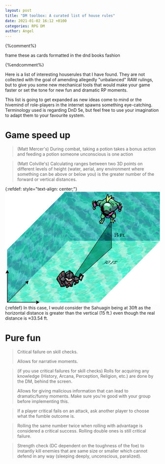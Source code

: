 ```yaml
---
layout: post
title: "DM toolbox: A curated list of house rules"
date: 2021-01-02 16:12 +0100
categories: RPG DM
author: Angel 
---
```

{%comment%}

frame these as cards formatted in the dnd books fashion

{%endcomment%}

Here is a list of interesting houserules that I have found. They are not collected with the goal of amending allegedly "unbalanced" RAW rulings, but to give you some new mechanical tools that would make your game faster or set the tone for new fun and dramatic RP moments. 

This list is going to get expanded as new ideas come to mind or the hivemind of role-players in the internet spawns something eye-catching. Terminology used is regarding DnD 5e, but feel free to use your imagination to adapt them to your favourite system.

# Game speed up

>(Matt Mercer's) During combat, taking a potion takes a bonus action and feeding a potion someone unconscious is one action

>(Matt Colville's) Calculating ranges between two 3D points on different levels of height (water, aerial, any environment where something can be above or below you) is the greater number of the forward or vertical distances. 

{:refdef: style="text-align: center;"}
![Fig1. diagram showing a player character and an enemy in water combat](/assets/img/3d_combat_example.png)
{:refdef}
In this case, I would consider the Sahuagin being at 30ft as the horizontal distance is greater than the vertical (15 ft.) even though the real distance is ≈33.54 ft. 



# Pure fun

>Critical failure on skill checks. 
>
>Allows for narrative moments.

>(if you use critical failures for skill checks) Rolls for acquiring any knowledge (History, Arcana, Perception, Religion, etc.) are done by the DM, behind the screen. 
>
>Allows for giving malicious information that can lead to dramatic/funny moments. Make sure you're good with your group before implementing this.

>If a player critical fails on an attack, ask another player to choose what the fumble outcome is. 

>Rolling the same number twice when rolling with advantage is considered a critical success. Rolling double ones is still  critical failure.

>Strength check (DC dependent on the toughness of the foe) to instantly kill enemies that are same size or smaller which cannot defend in any way (sleeping deeply, unconscious, paralized).